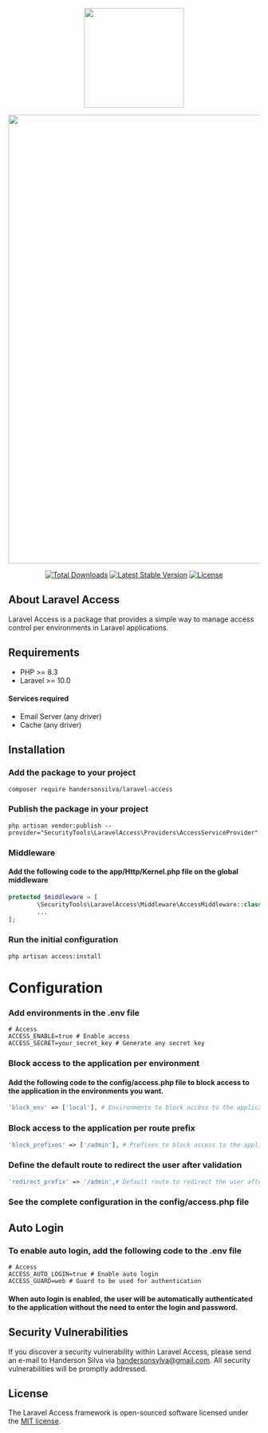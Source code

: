 <p align="center"><img src="https://github.com/user-attachments/assets/64455349-d3ed-405b-b868-b8a0059f8efb" width="200"></p>  
<p align="center"><img src="https://github.com/user-attachments/assets/a32c9b19-9d93-4842-a33b-47757b751d97" width="900"></p>  

<p align="center">
<a href="https://packagist.org/packages/HandersonSilva/laravel-access"><img src="https://img.shields.io/packagist/dt/HandersonSilva/laravel-access" alt="Total Downloads"></a>
<a href="https://packagist.org/packages/HandersonSilva/laravel-access"><img src="https://img.shields.io/packagist/v/HandersonSilva/laravel-access" alt="Latest Stable Version"></a>
<a href="https://packagist.org/packages/HandersonSilva/laravel-access"><img src="https://img.shields.io/packagist/l/HandersonSilva/laravel-access" alt="License"></a>
</p>

## About Laravel Access

Laravel Access is a package that provides a simple way to manage access control per environments in Laravel applications.

## Requirements
- PHP >= 8.3
- Laravel >= 10.0

#### Services required
- Email Server (any driver)
- Cache (any driver)

## Installation
### Add the package to your project
```shell
composer require handersonsilva/laravel-access
```

### Publish the package in your project
```shell
php artisan vendor:publish --provider="SecurityTools\LaravelAccess\Providers\AccessServiceProvider"
```

### Middleware
#### Add the following code to the app/Http/Kernel.php file on the global middleware
```php
protected $middleware = [
        \SecurityTools\LaravelAccess\Middleware\AccessMiddleware::class,
        ...
];
```

### Run the initial configuration
```shell
php artisan access:install
```

# Configuration

### Add environments in the .env file
```dotenv
# Access  
ACCESS_ENABLE=true # Enable access
ACCESS_SECRET=your_secret_key # Generate any secret key 
```

### Block access to the application per environment
#### Add the following code to the config/access.php file to block access to the application in the environments you want.
```php
'block_env' => ['local'], # Environments to block access to the application ex: ['local', 'staging', 'production']
```

### Block access to the application per route prefix
```php
'block_prefixes' => ['/admin'], # Prefixes to block access to the application ex: ['/admin', '/private']
```

### Define the default route to redirect the user after validation
```php
'redirect_prefix' => '/admin',# Default route to redirect the user after validation default: '/'
```
### See the complete configuration in the config/access.php file 


## Auto Login
### To enable auto login, add the following code to the .env file
```dotenv
# Access  
ACCESS_AUTO_LOGIN=true # Enable auto login
ACCESS_GUARD=web # Guard to be used for authentication
```
#### When auto login is enabled, the user will be automatically authenticated to the application without the need to enter the login and password.

## Security Vulnerabilities

If you discover a security vulnerability within Laravel Access, please send an e-mail to Handerson Silva via [handersonsylva@gmail.com](mailto:handersonsylva@gmail.com). All security vulnerabilities will be promptly addressed.

## License

The Laravel Access framework is open-sourced software licensed under the [MIT license](https://opensource.org/licenses/MIT).